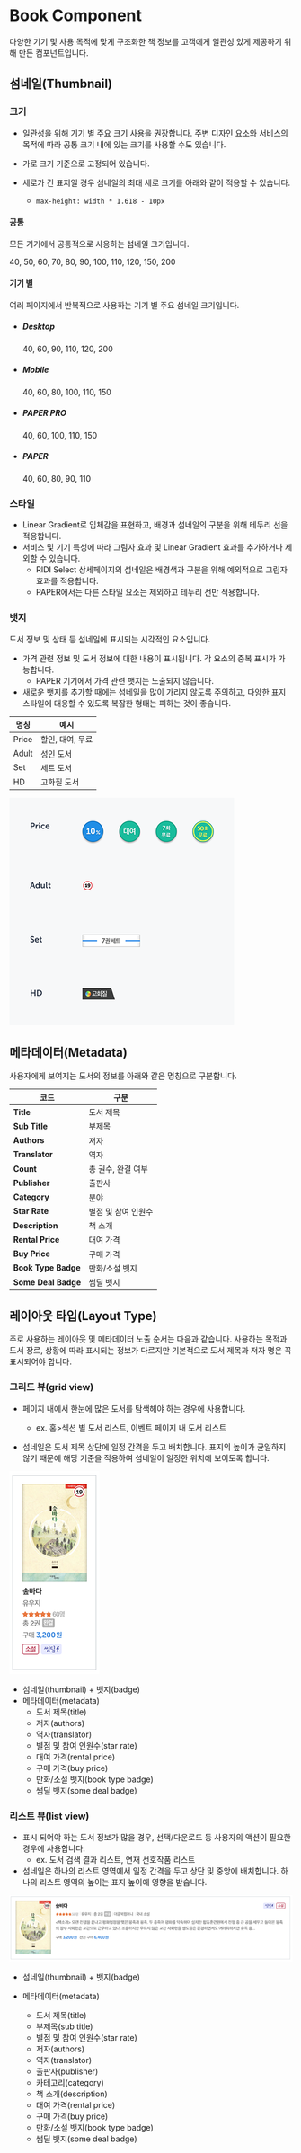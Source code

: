 # Book Component

다양한 기기 및 사용 목적에 맞게 구조화한 책 정보를 고객에게 일관성 있게 제공하기 위해 만든 컴포넌트입니다.

## 섬네일(Thumbnail)

### 크기 

- 일관성을 위해 기기 별 주요 크기 사용을 권장합니다. 주변 디자인 요소와 서비스의 목적에 따라 공통 크기 내에 있는 크기를 사용할 수도 있습니다. 
- 가로 크기 기준으로 고정되어 있습니다.

- 세로가 긴 표지일 경우 섬네일의 최대 세로 크기를 아래와 같이 적용할 수 있습니다.
  - `max-height: width * 1.618 - 10px`

#### 공통

모든 기기에서 공통적으로 사용하는 섬네일 크기입니다.

40, 50, 60, 70, 80, 90, 100, 110, 120, 150, 200

#### 기기 별

여러 페이지에서 반복적으로 사용하는 기기 별 주요 섬네일 크기입니다. 

- ##### Desktop

  40, 60, 90, 110, 120, 200

- ##### Mobile

  40, 60, 80, 100, 110, 150

- ##### PAPER PRO

  40, 60, 100, 110, 150

- ##### PAPER

  40, 60, 80, 90, 110

### 스타일

- Linear Gradient로 입체감을 표현하고, 배경과 섬네일의 구분을 위해 테두리 선을 적용합니다. 
- 서비스 및 기기 특성에 따라 그림자 효과 및 Linear Gradient 효과를 추가하거나 제외할 수 있습니다.
  - RIDI Select 상세페이지의 섬네일은 배경색과 구분을 위해 예외적으로 그림자 효과를 적용합니다.
  - PAPER에서는 다른 스타일 요소는 제외하고 테두리 선만 적용합니다.

### 뱃지

도서 정보 및 상태 등 섬네일에 표시되는 시각적인 요소입니다. 

- 가격 관련 정보 및 도서 정보에 대한 내용이 표시됩니다. 각 요소의 중복 표시가 가능합니다. 
  - PAPER 기기에서 가격 관련 뱃지는 노출되지 않습니다. 
- 새로운 뱃지를 추가할 때에는 섬네일을 많이 가리지 않도록 주의하고, 다양한 표지 스타일에 대응할 수 있도록 복잡한 형태는 피하는 것이 좋습니다.

| 명칭  | 예시             |
| ----- | ---------------- |
| Price | 할인, 대여, 무료 |
| Adult | 성인 도서        |
| Set   | 세트 도서        |
| HD    | 고화질 도서      |

![Interpolator](/web/img/bookmacro_badge1.png)

## 메타데이터(Metadata)

사용자에게 보여지는 도서의 정보를 아래와 같은 명칭으로 구분합니다.

| 코드                | 구분                |
| ------------------- | ------------------- |
| **Title**           | 도서 제목           |
| **Sub Title**       | 부제목              |
| **Authors**         | 저자                |
| **Translator**      | 역자                |
| **Count**           | 총 권수, 완결 여부  |
| **Publisher**       | 출판사              |
| **Category**        | 분야                |
| **Star Rate**       | 별점 및 참여 인원수 |
| **Description**     | 책 소개             |
| **Rental Price**    | 대여 가격           |
| **Buy Price**       | 구매 가격           |
| **Book Type Badge** | 만화/소설 뱃지      |
| **Some Deal Badge** | 썸딜 뱃지           |

## 레이아웃 타입(Layout Type)

주로 사용하는 레이아웃 및 메타데이터 노출 순서는 다음과 같습니다.
사용하는 목적과 도서 장르, 상황에 따라 표시되는 정보가 다르지만 기본적으로 도서 제목과 저자 명은 꼭 표시되어야 합니다.

### 그리드 뷰(grid view)

- 페이지 내에서 한눈에 많은 도서를 탐색해야 하는 경우에 사용합니다. 

  - ex. 홈>섹션 별 도서 리스트, 이벤트 페이지 내 도서 리스트
- 섬네일은 도서 제목 상단에 일정 간격을 두고 배치합니다. 표지의 높이가 균일하지 않기 때문에 해당 기준을 적용하여 섬네일이 일정한 위치에 보이도록 합니다.

![Interpolator](/web/img/bookmacro_portrait.png)


- 섬네일(thumbnail) + 뱃지(badge)
- 메타데이터(metadata)
  - 도서 제목(title)
  - 저자(authors)
  - 역자(translator)
  - 별점 및 참여 인원수(star rate)
  - 대여 가격(rental price)
  - 구매 가격(buy price)
  - 만화/소설 뱃지(book type badge)
  - 썸딜 뱃지(some deal badge)

### 리스트 뷰(list view)

- 표시 되어야 하는 도서 정보가 많을 경우, 선택/다운로드 등 사용자의 액션이 필요한 경우에 사용합니다.
  - ex. 도서 검색 결과 리스트, 연재 선호작품 리스트
- 섬네일은 하나의 리스트 영역에서 일정 간격을 두고 상단 및 중앙에 배치합니다. 하나의 리스트 영역의 높이는 표지 높이에 영향을 받습니다.

![Interpolator](/web/img/bookmacro_landscape_meta.png)

- 섬네일(thumbnail) + 뱃지(badge)

- 메타데이터(metadata)

  - 도서 제목(title)
  - 부제목(sub title)
  - 별점 및 참여 인원수(star rate)
  - 저자(authors)
  - 역자(translator)
  - 출판사(publisher)
  - 카테고리(category)
  - 책 소개(description)
  - 대여 가격(rental price)
  - 구매 가격(buy price)
  - 만화/소설 뱃지(book type badge)
  - 썸딜 뱃지(some deal badge)
